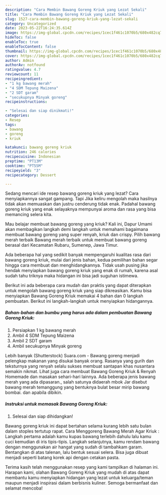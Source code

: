 ```yaml
---
description: "Cara Membin Bawang Goreng Kriuk yang Lezat Sekali"
title: "Cara Membin Bawang Goreng Kriuk yang Lezat Sekali"
slug: 1527-cara-membin-bawang-goreng-kriuk-yang-lezat-sekali
category: Uncategorized
date: 2023-05-22T16:24:35.614Z
image: https://img-global.cpcdn.com/recipes/1cec1f461c1070b5/680x482cq70/bawang-goreng-kriuk-foto-resep-utama.jpg
hideToc: false
enableToc: true
enableTocContent: false
thumbnail: https://img-global.cpcdn.com/recipes/1cec1f461c1070b5/680x482cq70/bawang-goreng-kriuk-foto-resep-utama.jpg
cover: https://img-global.cpcdn.com/recipes/1cec1f461c1070b5/680x482cq70/bawang-goreng-kriuk-foto-resep-utama.jpg
author: Admin
authorAv: notfound
ratingvalue: 4.7
reviewcount: 11
recipeingredient:
- "1 kg bawang merah"
- "4 SDM Tepung Maizena"
- "2 SDT garam"
- "secukupnya Minyak goreng"
recipeinstructions:

- "Selesai dan siap dinikmati!"
categories:
- Resep
tags:
- bawang
- goreng
- kriuk

katakunci: bawang goreng kriuk 
nutrition: 246 calories
recipecuisine: Indonesian
preptime: "PT13M"
cooktime: "PT55M"
recipeyield: "3"
recipecategory: Dessert

---
```



Sedang mencari ide resep bawang goreng kriuk yang lezat? Cara menyiapkannya sangat gampang. Tapi Jika keliru mengolah maka hasilnya tidak akan memuaskan dan justru cenderung tidak enak. Padahal bawang goreng kriuk yang enak selayaknya mempunyai aroma dan rasa yang bisa memancing selera kita.


Mau belajar membuat bawang goreng yang kriuk? Kali ini, Dapur Umami akan membagikan langkah demi langkah untuk memahami bagaimana membuat bawang goreng yang super renyah, kriuk dan crispy. Pilih bawang merah terbaik Bawang merah terbaik untuk membuat bawang goreng berasal dari Kecamatan Rubaru, Sumenep, Jawa Timur.

Ada beberapa hal yang sedikit banyak mempengaruhi kualitas rasa dari bawang goreng kriuk, mulai dari jenis bahan, kedua pemilihan bahan segar hingga cara membuat dan menghidangkannya. Tidak usah pusing jika hendak menyiapkan bawang goreng kriuk yang enak di rumah, karena asal sudah tahu triknya maka hidangan ini bisa jadi suguhan istimewa.


Berikut ini ada beberapa cara mudah dan praktis yang dapat diterapkan untuk mengolah bawang goreng kriuk yang siap dikreasikan. Kamu bisa menyiapkan Bawang Goreng Kriuk memakai 4 bahan dan 0 langkah pembuatan. Berikut ini langkah-langkah untuk menyiapkan hidangannya.

<!--inarticleads1-->

##### Bahan-bahan dan bumbu yang harus ada dalam pembuatan Bawang Goreng Kriuk:

1. Persiapkan 1 kg bawang merah
1. Ambil 4 SDM Tepung Maizena
1. Ambil 2 SDT garam
1. Ambil secukupnya Minyak goreng


Lebih banyak (Shutterstock) Suara.com - Bawang goreng menjadi pelengkap makanan yang disukai banyak orang. Rasanya yang gurih dan teksturnya yang renyah selalu sukses membuat santapan khas nusantara semakin nikmat. Lihat juga cara membuat Bawang Goreng Kriuk &amp; Renyah Homemade dan masakan sehari-hari lainnya. Ada beberapa jenis bawang merah yang ada dipasaran., salah satunya didaerah mbok Jar disebut bawang merah temanggung yang bentuknya bulat besar mirip bawang bombai. dan apabila dibikin. 

<!--inarticleads2-->

##### Instruksi untuk memasak Bawang Goreng Kriuk:


1. Selesai dan siap dihidangkan!

Bawang goreng kriuk ini dapat bertahan selama kurang lebih satu bulan dalam stoples tertutup rapat. Cara Menggoreng Bawang Merah Agar Kriuk : Langkah pertama adalah kamu kupas bawang terlebih dahulu lalu kamu cuci kemudian di iris tipis-tipis. Langkah selanjutnya, kamu rendam bawang dengan menggunakan air hangat yang sudah di tambahkam garam. Bentangkan di atas talenan, lalu bentuk sesuai selera. Bisa juga dibuat menjadi seperti batang korek api dengan cetakan pasta. 

Terima kasih telah menggunakan resep yang kami tampilkan di halaman ini. Harapan kami, olahan Bawang Goreng Kriuk yang mudah di atas dapat membantu kamu menyiapkan hidangan yang lezat untuk keluarga/teman maupun menjadi inspirasi dalam berbisnis kuliner. Semoga bermanfaat dan selamat mencoba!

